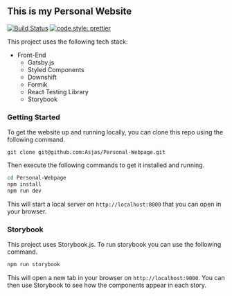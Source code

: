 ## This is my Personal Website

[![Build Status](https://travis-ci.org/Asjas/Personal-Webpage.svg?branch=master)](https://travis-ci.org/Asjas/Personal-Webpage)
[![code style: prettier](https://img.shields.io/badge/code_style-prettier-ff69b4.svg)](https://github.com/prettier/prettier)

This project uses the following tech stack:

- Front-End
  - Gatsby.js
  - Styled Components
  - Downshift
  - Formik
  - React Testing Library
  - Storybook

### Getting Started

To get the website up and running locally, you can clone this repo using the following
command.

```git
git clone git@github.com:Asjas/Personal-Webpage.git
```

Then execute the following commands to get it installed and running.

```sh
cd Personal-Webpage
npm install
npm run dev
```

This will start a local server on `http://localhost:8000` that you can open in your
browser.

### Storybook

This project uses Storybook.js. To run storybook you can use the following command.

```sh
npm run storybook
```

This will open a new tab in your browser on `http://localhost:9000`. You can then use
Storybook to see how the components appear in each story.
